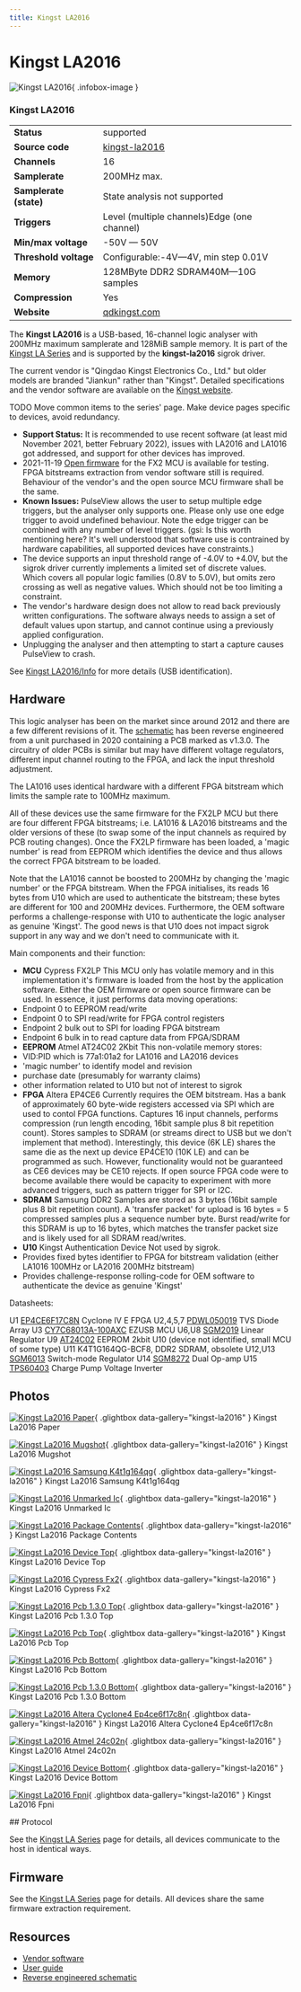 ```yaml
---
title: Kingst LA2016
---
```


# Kingst LA2016

<div class="infobox" markdown>

![Kingst LA2016](./img/Kingst_la2016_paper.jpg){ .infobox-image }

### Kingst LA2016

| | |
|---|---|
| **Status** | supported |
| **Source code** | [kingst-la2016](https://github.com/OpenTraceLab/OpenTraceCapture/tree/main/src/hardware/kingst-la2016) |
| **Channels** | 16 |
| **Samplerate** | 200MHz max. |
| **Samplerate (state)** | State analysis not supported |
| **Triggers** | Level (multiple channels)Edge (one channel) |
| **Min/max voltage** | -50V — 50V |
| **Threshold voltage** | Configurable:-4V—4V, min step 0.01V |
| **Memory** | 128MByte DDR2 SDRAM40M—10G samples |
| **Compression** | Yes |
| **Website** | [qdkingst.com](http://www.qdkingst.com/en) |

</div>

The **Kingst LA2016** is a USB-based, 16-channel logic analyser with 200MHz maximum samplerate and 128MiB sample memory. It is part of the [Kingst LA Series](https://sigrok.org/wiki/Kingst_LA_Series) and is supported by the **kingst-la2016** sigrok driver.

The current vendor is "Qingdao Kingst Electronics Co., Ltd." but older models are branded "Jiankun" rather than "Kingst".
Detailed specifications and the vendor software are available on the [Kingst website](http://www.qdkingst.com/en/products).

TODO Move common items to the series' page. Make device pages specific to devices, avoid redundancy.

- **Support Status:**
It is recommended to use recent software (at least mid November 2021, better February 2022), issues with LA2016 and LA1016 got addressed, and support for other devices has improved.
- 2021-11-19 [Open firmware](https://github.com/sigrokproject/sigrok-firmware/pull/1) for the FX2 MCU is available for testing. FPGA bitstreams extraction from vendor software still is required. Behaviour of the vendor's and the open source MCU firmware shall be the same.
- **Known Issues:**
PulseView allows the user to setup multiple edge triggers, but the analyser only supports one. Please only use one edge trigger to avoid undefined behaviour. Note the edge trigger can be combined with any number of level triggers. (gsi: Is this worth mentioning here? It's well understood that software use is contrained by hardware capabilities, all supported devices have constraints.)
- The device supports an input threshold range of -4.0V to +4.0V, but the sigrok driver currently implements a limited set of discrete values. Which covers all popular logic families (0.8V to 5.0V), but omits zero crossing as well as negative values. Which should not be too limiting a constraint.
- The vendor's hardware design does not allow to read back previously written configurations. The software always needs to assign a set of default values upon startup, and cannot continue using a previously applied configuration.
- Unplugging the analyser and then attempting to start a capture causes PulseView to crash.

See [Kingst LA2016/Info](https://sigrok.org/wiki/Kingst_LA2016/Info) for more details (USB identification).

## Hardware

This logic analyser has been on the market since around 2012 and there are a few different revisions of it.
The [schematic](/wimg/2/26/Kingst_LA2016_LA1016_Schematic.zip) has been reverse engineered from
a unit purchased in 2020 containing a PCB marked as v1.3.0. 
The circuitry of older PCBs is similar but may have different voltage regulators, different input
channel routing to the FPGA, and lack the input threshold adjustment.

The LA1016 uses identical hardware with a different FPGA bitstream which limits the sample rate to 100MHz maximum.

All of these devices use the same firmware for the FX2LP MCU but there are four different FPGA bitstreams;
i.e. LA1016 & LA2016 bitstreams and the older versions of these (to swap some of the input channels as required by PCB routing changes).
Once the FX2LP firmware has been loaded, a 'magic number' is read from EEPROM which identifies the
device and thus allows the correct FPGA bitstream to be loaded.

Note that the LA1016 cannot be boosted to 200MHz by changing the 'magic number' or the FPGA bitstream.
When the FPGA initialises, its reads 16 bytes from U10 which are used to authenticate the bitstream; these bytes are different for 100 and 200MHz devices.
Furthermore, the OEM software performs a challenge-response with U10 to authenticate the logic analyser as genuine 'Kingst'.
The good news is that U10 does not impact sigrok support in any way and we don't need to communicate with it.

Main components and their function:

- **MCU** Cypress FX2LP
This MCU only has volatile memory and in this implementation it's firmware is loaded from the host by the application software.
Either the OEM firmware or open source firmware can be used.
In essence, it just performs data moving operations:
- Endpoint 0 to EEPROM read/write
- Endpoint 0 to SPI read/write for FPGA control registers
- Endpoint 2 bulk out to SPI for loading FPGA bitstream
- Endpoint 6 bulk in to read capture data from FPGA/SDRAM
- **EEPROM** Atmel AT24C02 2Kbit
This non-volatile memory stores:
- VID:PID which is 77a1:01a2 for LA1016 and LA2016 devices
- 'magic number' to identify model and revision
- purchase date (presumably for warranty claims)
- other information related to U10 but not of interest to sigrok
- **FPGA** Altera EP4CE6
Currently requires the OEM bitstream.
Has a bank of approximately 60 byte-wide registers accessed via SPI which are used to contol FPGA functions.
Captures 16 input channels, performs compression (run length encoding, 16bit sample plus 8 bit repetition count).
Stores samples to SDRAM (or streams direct to USB but we don't implement that method).
Interestingly, this device (6K LE) shares the same die as the next up device EP4CE10 (10K LE) and can be programmed as such. However, functionality would not be guaranteed as CE6 devices may be CE10 rejects.
If open source FPGA code were to become available there would be capacity to experiment with more advanced triggers, such as pattern trigger for SPI or I2C.
- **SDRAM** Samsung DDR2
Samples are stored as 3 bytes (16bit sample plus 8 bit repetition count).
A 'transfer packet' for upload is 16 bytes = 5 compressed samples plus a sequence number byte.
Burst read/write for this SDRAM is up to 16 bytes, which matches the transfer packet size and is likely used for all SDRAM read/writes.
- **U10** Kingst Authentication Device
Not used by sigrok.
- Provides fixed bytes identifier to FPGA for bitstream validation (either LA1016 100MHz or LA2016 200MHz bitstream)
- Provides challenge-response rolling-code for OEM software to authenticate the device as genuine 'Kingst'

Datasheets:

U1 [EP4CE6F17C8N](https://www.intel.com/content/www/us/en/products/programmable/fpga/cyclone-iv.html) Cyclone IV E FPGA
U2,4,5,7 [	PDWL050019](http://sxsemi.com/upfile/PDWL050019-SOT236.pdf) TVS Diode Array
U3 [CY7C68013A-100AXC](https://www.cypress.com/part/cy7c68013a-100axc) EZUSB MCU
U6,U8 [SGM2019](http://www.sg-micro.com/show-product-510.html) Linear Regulator
U9 [AT24C02](https://www.microchip.com/wwwproducts/en/AT24C02C) EEPROM 2kbit
U10 (device not identified, small MCU of some type)
U11 K4T1G164QG-BCF8, DDR2 SDRAM, obsolete
U12,U13 [SGM6013](http://www.sg-micro.com/show-product-519.html) Switch-mode Regulator
U14 [SGM8272](http://www.sg-micro.com/show-product-203.html) Dual Op-amp
U15 [TPS60403](http://www.ti.com/lit/ds/symlink/tps60403.pdf) Charge Pump Voltage Inverter

## Photos

<div class="photo-grid" markdown>

[![Kingst La2016 Paper](./img/Kingst_la2016_paper.jpg)](./img/Kingst_la2016_paper.jpg "Kingst La2016 Paper"){ .glightbox data-gallery="kingst-la2016" }
<span class="caption">Kingst La2016 Paper</span>

[![Kingst La2016 Mugshot](./img/Kingst_la2016_mugshot.jpg)](./img/Kingst_la2016_mugshot.png "Kingst La2016 Mugshot"){ .glightbox data-gallery="kingst-la2016" }
<span class="caption">Kingst La2016 Mugshot</span>

[![Kingst La2016 Samsung K4t1g164qg](./img/Kingst_la2016_samsung_k4t1g164qg.jpg)](./img/Kingst_la2016_samsung_k4t1g164qg.jpg "Kingst La2016 Samsung K4t1g164qg"){ .glightbox data-gallery="kingst-la2016" }
<span class="caption">Kingst La2016 Samsung K4t1g164qg</span>

[![Kingst La2016 Unmarked Ic](./img/Kingst_la2016_unmarked_ic.jpg)](./img/Kingst_la2016_unmarked_ic.jpg "Kingst La2016 Unmarked Ic"){ .glightbox data-gallery="kingst-la2016" }
<span class="caption">Kingst La2016 Unmarked Ic</span>

[![Kingst La2016 Package Contents](./img/Kingst_la2016_package_contents.jpg)](./img/Kingst_la2016_package_contents.jpg "Kingst La2016 Package Contents"){ .glightbox data-gallery="kingst-la2016" }
<span class="caption">Kingst La2016 Package Contents</span>

[![Kingst La2016 Device Top](./img/Kingst_la2016_device_top.jpg)](./img/Kingst_la2016_device_top.jpg "Kingst La2016 Device Top"){ .glightbox data-gallery="kingst-la2016" }
<span class="caption">Kingst La2016 Device Top</span>

[![Kingst La2016 Cypress Fx2](./img/Kingst_la2016_cypress_fx2.jpg)](./img/Kingst_la2016_cypress_fx2.jpg "Kingst La2016 Cypress Fx2"){ .glightbox data-gallery="kingst-la2016" }
<span class="caption">Kingst La2016 Cypress Fx2</span>

[![Kingst La2016 Pcb 1.3.0 Top](./img/Kingst-la2016-pcb-1.3.0-top.jpg)](./img/Kingst-la2016-pcb-1.3.0-top.png "Kingst La2016 Pcb 1.3.0 Top"){ .glightbox data-gallery="kingst-la2016" }
<span class="caption">Kingst La2016 Pcb 1.3.0 Top</span>

[![Kingst La2016 Pcb Top](./img/Kingst_la2016_pcb_top.jpg)](./img/Kingst_la2016_pcb_top.jpg "Kingst La2016 Pcb Top"){ .glightbox data-gallery="kingst-la2016" }
<span class="caption">Kingst La2016 Pcb Top</span>

[![Kingst La2016 Pcb Bottom](./img/Kingst_la2016_pcb_bottom.jpg)](./img/Kingst_la2016_pcb_bottom.jpg "Kingst La2016 Pcb Bottom"){ .glightbox data-gallery="kingst-la2016" }
<span class="caption">Kingst La2016 Pcb Bottom</span>

[![Kingst La2016 Pcb 1.3.0 Bottom](./img/Kingst-la2016-pcb-1.3.0-bottom.jpg)](./img/Kingst-la2016-pcb-1.3.0-bottom.png "Kingst La2016 Pcb 1.3.0 Bottom"){ .glightbox data-gallery="kingst-la2016" }
<span class="caption">Kingst La2016 Pcb 1.3.0 Bottom</span>

[![Kingst La2016 Altera Cyclone4 Ep4ce6f17c8n](./img/Kingst_la2016_altera_cyclone4_ep4ce6f17c8n.jpg)](./img/Kingst_la2016_altera_cyclone4_ep4ce6f17c8n.jpg "Kingst La2016 Altera Cyclone4 Ep4ce6f17c8n"){ .glightbox data-gallery="kingst-la2016" }
<span class="caption">Kingst La2016 Altera Cyclone4 Ep4ce6f17c8n</span>

[![Kingst La2016 Atmel 24c02n](./img/Kingst_la2016_atmel_24c02n.jpg)](./img/Kingst_la2016_atmel_24c02n.jpg "Kingst La2016 Atmel 24c02n"){ .glightbox data-gallery="kingst-la2016" }
<span class="caption">Kingst La2016 Atmel 24c02n</span>

[![Kingst La2016 Device Bottom](./img/Kingst_la2016_device_bottom.jpg)](./img/Kingst_la2016_device_bottom.jpg "Kingst La2016 Device Bottom"){ .glightbox data-gallery="kingst-la2016" }
<span class="caption">Kingst La2016 Device Bottom</span>

[![Kingst La2016 Fpni](./img/Kingst_la2016_fpni.jpg)](./img/Kingst_la2016_fpni.jpg "Kingst La2016 Fpni"){ .glightbox data-gallery="kingst-la2016" }
<span class="caption">Kingst La2016 Fpni</span>

</div>
## Protocol

See the [Kingst LA Series](https://sigrok.org/wiki/Kingst_LA_Series) page for details, all devices communicate to the host in identical ways.

## Firmware

See the [Kingst LA Series](https://sigrok.org/wiki/Kingst_LA_Series) page for details. All devices share the same firmware extraction requirement.

## Resources
- [Vendor software](http://www.qdkingst.com/en/download)
- [User guide](http://www.qdkingst.com/download/vis_ug_en)
- [Reverse engineered schematic](/wimg/2/26/Kingst_LA2016_LA1016_Schematic.zip)

